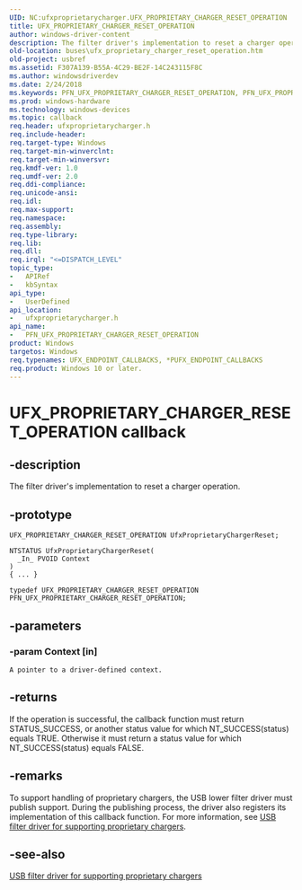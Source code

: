 ```yaml
---
UID: NC:ufxproprietarycharger.UFX_PROPRIETARY_CHARGER_RESET_OPERATION
title: UFX_PROPRIETARY_CHARGER_RESET_OPERATION
author: windows-driver-content
description: The filter driver's implementation to reset a charger operation.
old-location: buses\ufx_proprietary_charger_reset_operation.htm
old-project: usbref
ms.assetid: F307A139-B55A-4C29-BE2F-14C243115F8C
ms.author: windowsdriverdev
ms.date: 2/24/2018
ms.keywords: PFN_UFX_PROPRIETARY_CHARGER_RESET_OPERATION, PFN_UFX_PROPRIETARY_CHARGER_RESET_OPERATION callback function pointer [Buses], UFX_PROPRIETARY_CHARGER_RESET_OPERATION, UfxProprietaryChargerReset, UfxProprietaryChargerReset callback function [Buses], buses.ufx_proprietary_charger_reset_operation, ufxproprietarycharger/UfxProprietaryChargerReset
ms.prod: windows-hardware
ms.technology: windows-devices
ms.topic: callback
req.header: ufxproprietarycharger.h
req.include-header: 
req.target-type: Windows
req.target-min-winverclnt: 
req.target-min-winversvr: 
req.kmdf-ver: 1.0
req.umdf-ver: 2.0
req.ddi-compliance: 
req.unicode-ansi: 
req.idl: 
req.max-support: 
req.namespace: 
req.assembly: 
req.type-library: 
req.lib: 
req.dll: 
req.irql: "<=DISPATCH_LEVEL"
topic_type:
-	APIRef
-	kbSyntax
api_type:
-	UserDefined
api_location:
-	ufxproprietarycharger.h
api_name:
-	PFN_UFX_PROPRIETARY_CHARGER_RESET_OPERATION
product: Windows
targetos: Windows
req.typenames: UFX_ENDPOINT_CALLBACKS, *PUFX_ENDPOINT_CALLBACKS
req.product: Windows 10 or later.
---
```


# UFX_PROPRIETARY_CHARGER_RESET_OPERATION callback


## -description


The filter driver's implementation to reset a charger operation.


## -prototype


````
UFX_PROPRIETARY_CHARGER_RESET_OPERATION UfxProprietaryChargerReset;

NTSTATUS UfxProprietaryChargerReset(
  _In_ PVOID Context
)
{ ... }

typedef UFX_PROPRIETARY_CHARGER_RESET_OPERATION PFN_UFX_PROPRIETARY_CHARGER_RESET_OPERATION;
````


## -parameters




### -param Context [in]

    A pointer to a driver-defined context.


## -returns



If the operation is successful, the callback function must return STATUS_SUCCESS, or another status value for which NT_SUCCESS(status) equals TRUE. Otherwise it must return a status value for which NT_SUCCESS(status) equals FALSE.




## -remarks



To support handling of proprietary chargers, the USB lower filter driver must publish support. During the publishing process, the driver also registers its implementation of this  callback function. For more information, see <a href="https://msdn.microsoft.com/05D2B46A-282C-4B75-9F5C-2FC0AF344AB9">USB filter driver for supporting proprietary chargers</a>.




## -see-also

<a href="https://msdn.microsoft.com/05D2B46A-282C-4B75-9F5C-2FC0AF344AB9">USB filter driver for supporting proprietary chargers</a>



 

 


